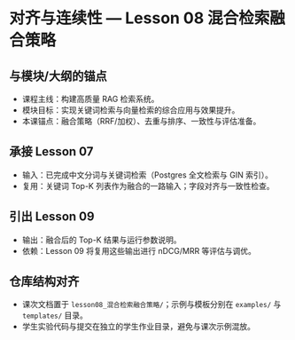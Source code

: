 # 对齐与连续性 — Lesson 08 混合检索融合策略

## 与模块/大纲的锚点
- 课程主线：构建高质量 RAG 检索系统。
- 模块目标：实现关键词检索与向量检索的综合应用与效果提升。
- 本课锚点：融合策略（RRF/加权）、去重与排序、一致性与评估准备。

## 承接 Lesson 07
- 输入：已完成中文分词与关键词检索（Postgres 全文检索与 GIN 索引）。
- 复用：关键词 Top-K 列表作为融合的一路输入；字段对齐与一致性检查。

## 引出 Lesson 09
- 输出：融合后的 Top-K 结果与运行参数说明。
- 依赖：Lesson 09 将复用这些输出进行 nDCG/MRR 等评估与调优。

## 仓库结构对齐
- 课次文档置于 `lesson08_混合检索融合策略/`；示例与模板分别在 `examples/` 与 `templates/` 目录。
- 学生实验代码与提交在独立的学生作业目录，避免与课次示例混放。
